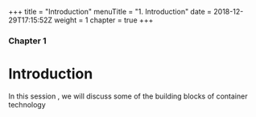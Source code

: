+++
title = "Introduction"
menuTitle = "1. Introduction"
date = 2018-12-29T17:15:52Z
weight = 1
chapter = true
+++
### Chapter 1

# Introduction

In this session , we will discuss some of the building blocks of container technology

